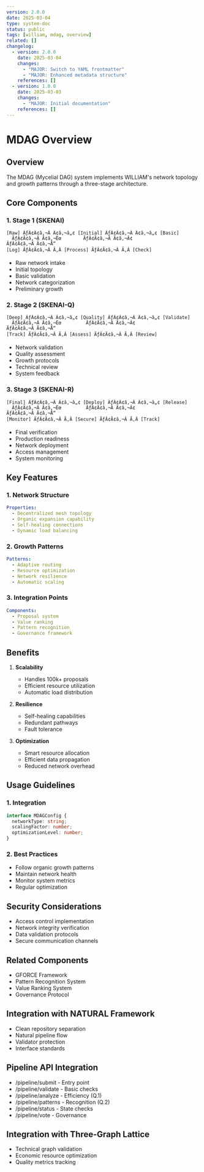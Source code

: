 ```yaml
---
version: 2.0.0
date: 2025-03-04
type: system-doc
status: public
tags: [william, mdag, overview]
related: []
changelog:
  - version: 2.0.0
    date: 2025-03-04
    changes:
      - "MAJOR: Switch to YAML frontmatter"
      - "MAJOR: Enhanced metadata structure"
    references: []
  - version: 1.0.0
    date: 2025-03-03
    changes:
      - "MAJOR: Initial documentation"
    references: []
---
```

# MDAG Overview

## Overview

The MDAG (Mycelial DAG) system implements WILLIAM's network topology and growth patterns through a three-stage architecture.

## Core Components

### 1. Stage 1 (SKENAI)
```
[Raw] ÃƒÂ¢Ã¢â‚¬Â Ã¢â‚¬â„¢ [Initial] ÃƒÂ¢Ã¢â‚¬Â Ã¢â‚¬â„¢ [Basic]
  ÃƒÂ¢Ã¢â‚¬Â Ã¢â‚¬Ëœ        ÃƒÂ¢Ã¢â‚¬Â Ã¢â‚¬Â¢          ÃƒÂ¢Ã¢â‚¬Â Ã¢â‚¬Å“
[Log] ÃƒÂ¢Ã¢â‚¬Â Ã‚Â [Process] ÃƒÂ¢Ã¢â‚¬Â Ã‚Â [Check]
```
- Raw network intake
- Initial topology
- Basic validation
- Network categorization
- Preliminary growth

### 2. Stage 2 (SKENAI-Q)
```
[Deep] ÃƒÂ¢Ã¢â‚¬Â Ã¢â‚¬â„¢ [Quality] ÃƒÂ¢Ã¢â‚¬Â Ã¢â‚¬â„¢ [Validate]
  ÃƒÂ¢Ã¢â‚¬Â Ã¢â‚¬Ëœ         ÃƒÂ¢Ã¢â‚¬Â Ã¢â‚¬Â¢           ÃƒÂ¢Ã¢â‚¬Â Ã¢â‚¬Å“
[Track] ÃƒÂ¢Ã¢â‚¬Â Ã‚Â [Assess] ÃƒÂ¢Ã¢â‚¬Â Ã‚Â [Review]
```
- Network validation
- Quality assessment
- Growth protocols
- Technical review
- System feedback

### 3. Stage 3 (SKENAI-R)
```
[Final] ÃƒÂ¢Ã¢â‚¬Â Ã¢â‚¬â„¢ [Deploy] ÃƒÂ¢Ã¢â‚¬Â Ã¢â‚¬â„¢ [Release]
  ÃƒÂ¢Ã¢â‚¬Â Ã¢â‚¬Ëœ         ÃƒÂ¢Ã¢â‚¬Â Ã¢â‚¬Â¢          ÃƒÂ¢Ã¢â‚¬Â Ã¢â‚¬Å“
[Monitor] ÃƒÂ¢Ã¢â‚¬Â Ã‚Â [Secure] ÃƒÂ¢Ã¢â‚¬Â Ã‚Â [Track]
```
- Final verification
- Production readiness
- Network deployment
- Access management
- System monitoring

## Key Features

### 1. Network Structure
```yaml
Properties:
  - Decentralized mesh topology
  - Organic expansion capability
  - Self-healing connections
  - Dynamic load balancing
```

### 2. Growth Patterns
```yaml
Patterns:
  - Adaptive routing
  - Resource optimization
  - Network resilience
  - Automatic scaling
```

### 3. Integration Points
```yaml
Components:
  - Proposal system
  - Value ranking
  - Pattern recognition
  - Governance framework
```

## Benefits

1. **Scalability**
   - Handles 100k+ proposals
   - Efficient resource utilization
   - Automatic load distribution

2. **Resilience**
   - Self-healing capabilities
   - Redundant pathways
   - Fault tolerance

3. **Optimization**
   - Smart resource allocation
   - Efficient data propagation
   - Reduced network overhead

## Usage Guidelines

### 1. Integration
```typescript
interface MDAGConfig {
  networkType: string;
  scalingFactor: number;
  optimizationLevel: number;
}
```

### 2. Best Practices
- Follow organic growth patterns
- Maintain network health
- Monitor system metrics
- Regular optimization

## Security Considerations
- Access control implementation
- Network integrity verification
- Data validation protocols
- Secure communication channels

## Related Components
- GFORCE Framework
- Pattern Recognition System
- Value Ranking System
- Governance Protocol

## Integration with NATURAL Framework
- Clean repository separation
- Natural pipeline flow
- Validator protection
- Interface standards

## Pipeline API Integration
- /pipeline/submit - Entry point
- /pipeline/validate - Basic checks
- /pipeline/analyze - Efficiency (Q.1)
- /pipeline/patterns - Recognition (Q.2)
- /pipeline/status - State checks
- /pipeline/vote - Governance

## Integration with Three-Graph Lattice
- Technical graph validation
- Economic resource optimization
- Quality metrics tracking